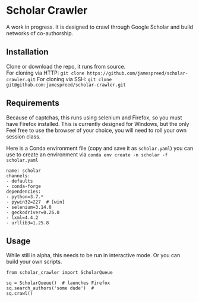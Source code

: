# Scholar Crawler
A work in progress.  It is designed to crawl through Google Scholar and build networks of co-authorship.

## Installation
Clone or download the repo, it runs from source.  
For cloning via HTTP: `git clone https://github.com/jamespreed/scholar-crawler.git`
For cloning via SSH: `git clone git@github.com:jamespreed/scholar-crawler.git`

## Requirements
Because of captchas, this runs using selenium and Firefox, so you must have Firefox installed.  This is currently designed for Windows, but the only  Feel free to use the browser of your choice, you will need to roll your own session class.

Here is a Conda environment file (copy and save it as `scholar.yaml`) you can use to create an environment via `conda env create -n scholar -f scholar.yaml`
```
name: scholar
channels:
- defaults
- conda-forge
dependencies:
- python=3.7.*
- pywin32=227  # [win]
- selenium=3.14.0
- geckodriver=0.26.0
- lxml=4.4.2
- urllib3=1.25.8
```

## Usage
While still in alpha, this needs to be run in interactive mode.  Or you can build your own scripts.  

```
from scholar_crawler import ScholarQueue

sq = ScholarQueue()  # launches Firefox
sq.search_authors('some dude')  # 
sq.crawl()
```